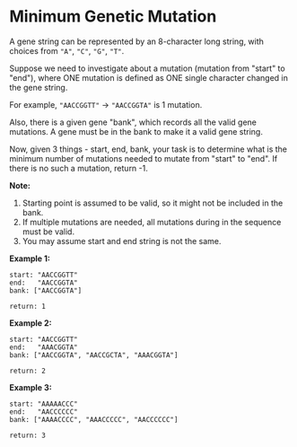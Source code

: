 # Minimum Genetic Mutation

A gene string can be represented by an 8-character long string, with choices from `"A"`, `"C"`, `"G"`, `"T"`.

Suppose we need to investigate about a mutation (mutation from "start" to "end"), where ONE mutation is defined as ONE single character changed in the gene string.

For example, `"AACCGGTT"` -> `"AACCGGTA"` is 1 mutation.

Also, there is a given gene "bank", which records all the valid gene mutations. A gene must be in the bank to make it a valid gene string.

Now, given 3 things - start, end, bank, your task is to determine what is the minimum number of mutations needed to mutate from "start" to "end". If there is no such a mutation, return -1.

__Note:__

1. Starting point is assumed to be valid, so it might not be included in the bank.
2. If multiple mutations are needed, all mutations during in the sequence must be valid.
3. You may assume start and end string is not the same.

__Example 1:__

```pseudo
start: "AACCGGTT"
end:   "AACCGGTA"
bank: ["AACCGGTA"]

return: 1
```

__Example 2:__

```pseudo
start: "AACCGGTT"
end:   "AAACGGTA"
bank: ["AACCGGTA", "AACCGCTA", "AAACGGTA"]

return: 2
```

__Example 3:__

```pseudo
start: "AAAAACCC"
end:   "AACCCCCC"
bank: ["AAAACCCC", "AAACCCCC", "AACCCCCC"]

return: 3
```
